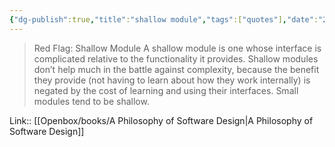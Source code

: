 ```yaml
---
{"dg-publish":true,"title":"shallow module","tags":["quotes"],"date":"2023-05-10T09:32:03+04:00","modified_at":"2023-08-11T15:07:18+03:00","alias":"shallow module","dg-path":"/quotes/202305100932.md","permalink":"/quotes/202305100932/","dgPassFrontmatter":true}
---
```



> Red Flag: Shallow Module
A shallow module is one whose interface is complicated relative to the functionality it provides. Shallow modules don’t help much in the battle against complexity, because the benefit they provide (not having to learn about how they work internally) is negated by the cost of learning and using their interfaces. Small modules tend to be shallow.

Link:: [[Openbox/books/A Philosophy of Software Design|A Philosophy of Software Design]]
